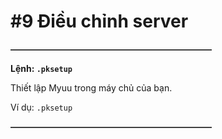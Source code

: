 # #9 Điều chỉnh server

~~**———————————————————————**~~

__Lệnh: ``.pksetup``__

Thiết lập Myuu trong máy chủ của bạn.

Ví dụ: ``.pksetup``

~~**———————————————————————**~~

